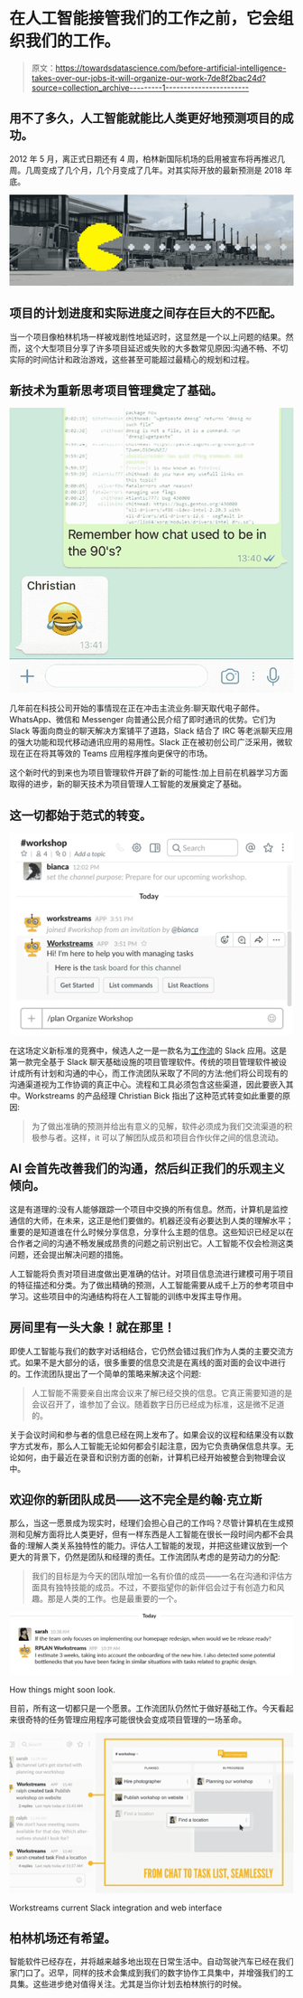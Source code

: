 # 在人工智能接管我们的工作之前，它会组织我们的工作。

> 原文：<https://towardsdatascience.com/before-artificial-intelligence-takes-over-our-jobs-it-will-organize-our-work-7de8f2bac24d?source=collection_archive---------1----------------------->

## 用不了多久，人工智能就能比人类更好地预测项目的成功。

2012 年 5 月，离正式日期还有 4 周，柏林新国际机场的启用被宣布将再推迟几周。几周变成了几个月，几个月变成了几年。对其实际开放的最新预测是 2018 年底。

[![](img/333bf8452e0a7651f9d04f3a3111a21b.png)](https://www.workstreams.ai/?ref=mediumai)

## 项目的计划进度和实际进度之间存在巨大的不匹配。

当一个项目像柏林机场一样被戏剧性地延迟时，这显然是一个以上问题的结果。然而，这个大型项目分享了许多项目延迟或失败的大多数常见原因:沟通不畅、不切实际的时间估计和政治游戏，这些甚至可能超过最精心的规划和过程。

## 新技术为重新思考项目管理奠定了基础。

![](img/716352249f5260e2631946cece07c407.png)

几年前在科技公司开始的事情现在正在冲击主流业务:聊天取代电子邮件。WhatsApp、微信和 Messenger 向普通公民介绍了即时通讯的优势。它们为 Slack 等面向商业的聊天解决方案铺平了道路，Slack 结合了 IRC 等老派聊天应用的强大功能和现代移动通讯应用的易用性。Slack 正在被初创公司广泛采用，微软现在正在将其等效的 Teams 应用程序推向更保守的市场。

这个新时代的到来也为项目管理软件开辟了新的可能性:加上目前在机器学习方面取得的进步，新的聊天技术为项目管理人工智能的发展奠定了基础。

## 这一切都始于范式的转变。

[![](img/2cb36b0d7bdaec4c86b6b7fcb3936a5c.png)](https://www.workstreams.ai/?ref=mediumai)

在这场定义新标准的竞赛中，候选人之一是一款名为[工作流](https://www.workstreams.ai/?ref=mediumai)的 Slack 应用。这是第一款完全基于 Slack 聊天基础设施的项目管理软件。传统的项目管理软件被设计成所有计划和沟通的中心，而工作流团队采取了不同的方法:他们将公司现有的沟通渠道视为工作协调的真正中心。流程和工具必须包含这些渠道，因此要嵌入其中。Workstreams 的产品经理 Christian Bick 指出了这种范式转变如此重要的原因:

> 为了做出准确的预测并给出有意义的见解，软件必须成为我们交流渠道的积极参与者。这样，it 可以了解团队成员和项目合作伙伴之间的信息流动。

## AI 会首先改善我们的沟通，然后纠正我们的乐观主义倾向。

这是有道理的:没有人能够跟踪一个项目中交换的所有信息。然而，计算机是监控通信的大师，在未来，这正是他们要做的。机器还没有必要达到人类的理解水平；重要的是知道谁在什么时候分享信息，分享什么主题的信息。这些知识已经足以在合作者之间的沟通不畅发展成昂贵的问题之前识别出它。人工智能不仅会检测这类问题，还会提出解决问题的措施。

人工智能将负责对项目进度做出更准确的估计。对项目信息流进行建模可用于项目的特征描述和分类。为了做出精确的预测，人工智能需要从成千上万的参考项目中学习。这些项目中的沟通结构将在人工智能的训练中发挥主导作用。

## 房间里有一头大象！就在那里！

即使人工智能与我们的数字对话相结合，它仍然会错过我们作为人类的主要交流方式。如果不是大部分的话，很多重要的信息交流是在离线的面对面的会议中进行的。工作流团队提出了一个简单的策略来解决这个问题:

> 人工智能不需要亲自出席会议来了解已经交换的信息。它真正需要知道的是会议召开了，谁参加了会议。随着数字日历已经成为标准，这是微不足道的。

关于会议时间和参与者的信息已经在网上发布了。如果会议的议程和结果没有以数字方式发布，那么人工智能无论如何都会引起注意，因为它负责确保信息共享。无论如何，由于最近在录音和识别方面的创新，计算机已经开始被整合到物理会议中。

## 欢迎你的新团队成员——这不完全是约翰·克立斯

那么，当这一愿景成为现实时，经理们会担心自己的工作吗？尽管计算机在生成预测和见解方面将比人类更好，但有一样东西是人工智能在很长一段时间内都不会具备的:理解人类关系独特性的能力。评估人工智能的发现，并把这些建议放到一个更大的背景下，仍然是团队和经理的责任。工作流团队考虑的是劳动力的分配:

> 我们的目标是为今天的团队增加一名有价值的成员——一名在沟通和评估方面具有独特技能的成员。不过，不要指望你的新伴侣会过于有创造力和风趣。那是人类的工作。也是最重要的一个。

[![](img/915b981da5b1e7d94834cd45a3dda0fe.png)](https://www.workstreams.ai/?ref=mediumai)

How things might soon look.

目前，所有这一切都只是一个愿景。工作流团队仍然忙于做好基础工作。今天看起来很奇特的任务管理应用程序可能很快会变成项目管理的一场革命。

[![](img/7b93c21f4c1b0f3020c36762a6a5a0e6.png)](https://www.workstreams.ai/?ref=mediumai)

Workstreams current Slack integration and web interface

## 柏林机场还有希望。

智能软件已经存在，并将越来越多地出现在日常生活中。自动驾驶汽车已经在我们家门口了。迟早，同样的技术会集成到我们的数字协作工具集中，并增强我们的工具集。这些进步绝对值得关注。尤其是当你计划去柏林旅行的时候。